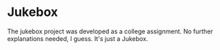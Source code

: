 # Jukebox
The jukebox project was developed as a college assignment. No further explanations needed, I guess. It's just a Jukebox.
